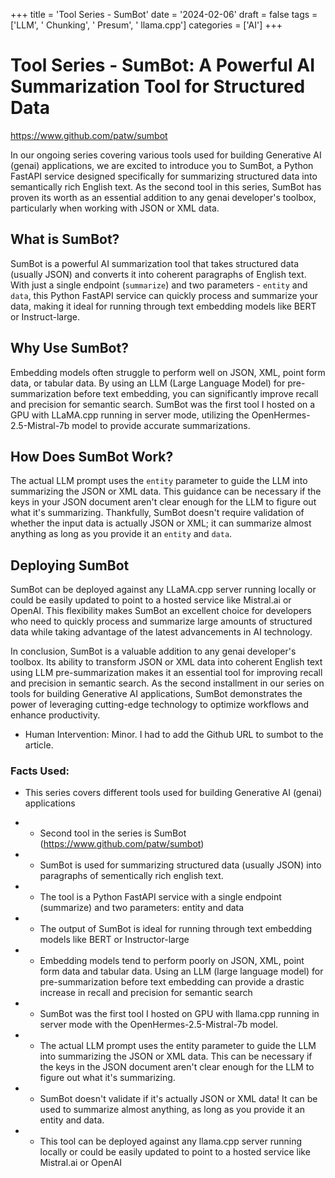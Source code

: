 
+++
title = 'Tool Series - SumBot'
date = '2024-02-06'
draft = false
tags = ['LLM', ' Chunking', ' Presum', ' llama.cpp']
categories = ['AI']
+++

 # Tool Series - SumBot: A Powerful AI Summarization Tool for Structured Data

https://www.github.com/patw/sumbot

In our ongoing series covering various tools used for building Generative AI (genai) applications, we are excited to introduce you to SumBot, a Python FastAPI service designed specifically for summarizing structured data into semantically rich English text. As the second tool in this series, SumBot has proven its worth as an essential addition to any genai developer's toolbox, particularly when working with JSON or XML data.

## What is SumBot?

SumBot is a powerful AI summarization tool that takes structured data (usually JSON) and converts it into coherent paragraphs of English text. With just a single endpoint (`summarize`) and two parameters - `entity` and `data`, this Python FastAPI service can quickly process and summarize your data, making it ideal for running through text embedding models like BERT or Instruct-large.

## Why Use SumBot?

Embedding models often struggle to perform well on JSON, XML, point form data, or tabular data. By using an LLM (Large Language Model) for pre-summarization before text embedding, you can significantly improve recall and precision for semantic search. SumBot was the first tool I hosted on a GPU with LLaMA.cpp running in server mode, utilizing the OpenHermes-2.5-Mistral-7b model to provide accurate summarizations.

## How Does SumBot Work?

The actual LLM prompt uses the `entity` parameter to guide the LLM into summarizing the JSON or XML data. This guidance can be necessary if the keys in your JSON document aren't clear enough for the LLM to figure out what it's summarizing. Thankfully, SumBot doesn't require validation of whether the input data is actually JSON or XML; it can summarize almost anything as long as you provide it an `entity` and `data`.

## Deploying SumBot

SumBot can be deployed against any LLaMA.cpp server running locally or could be easily updated to point to a hosted service like Mistral.ai or OpenAI. This flexibility makes SumBot an excellent choice for developers who need to quickly process and summarize large amounts of structured data while taking advantage of the latest advancements in AI technology.

In conclusion, SumBot is a valuable addition to any genai developer's toolbox. Its ability to transform JSON or XML data into coherent English text using LLM pre-summarization makes it an essential tool for improving recall and precision in semantic search. As the second installment in our series on tools for building Generative AI applications, SumBot demonstrates the power of leveraging cutting-edge technology to optimize workflows and enhance productivity.
 * Human Intervention: Minor.  I had to add the Github URL to sumbot to the article.

### Facts Used:
* This series covers different tools used for building Generative AI (genai) applications
* * Second tool in the series is SumBot (https://www.github.com/patw/sumbot)
* * SumBot is used for summarizing structured data (usually JSON) into paragraphs of sementically rich english text.
* * The tool is a Python FastAPI service with a single endpoint (summarize) and two parameters: entity and data
* * The output of SumBot is ideal for running through text embedding models like BERT or Instructor-large
* * Embedding models tend to perform poorly on JSON, XML, point form data and tabular data.  Using an LLM (large language model) for pre-summarization before text embedding can provide a drastic increase in recall and precision for semantic search
* * SumBot was the first tool I hosted on GPU with llama.cpp running in server mode with the OpenHermes-2.5-Mistral-7b model.
* * The actual LLM prompt uses the entity parameter to guide the LLM into summarizing the JSON or XML data.  This can be necessary if the keys in the JSON document aren't clear enough for the LLM to figure out what it's summarizing.
* * SumBot doesn't validate if it's actually JSON or XML data! It can be used to summarize almost anything, as long as you provide it an entity and data.
* * This tool can be deployed against any llama.cpp server running locally or could be easily updated to point to a hosted service like Mistral.ai or OpenAI
